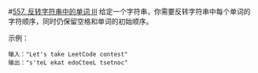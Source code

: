 #[557. 反转字符串中的单词 III](https://leetcode-cn.com/problems/reverse-words-in-a-string-iii/)
给定一个字符串，你需要反转字符串中每个单词的字符顺序，同时仍保留空格和单词的初始顺序。

示例：
```
输入："Let's take LeetCode contest"
输出："s'teL ekat edoCteeL tsetnoc"
```